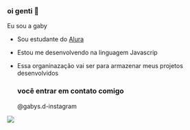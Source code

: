 ### oi genti 💓

Eu sou a gaby

- Sou estudante do [Alura](https://www.alura.com.br)
- Estou me desenvolvendo na linguagem Javascrip
- Essa organinazação vai ser para armazenar meus projetos desenvolvidos

  ### você entrar em contato comigo

   @gabys.d-instagram

![](https://media1.tenor.com/m/8YITvwg5KlAAAAAd/luan-santana.gif)
  
